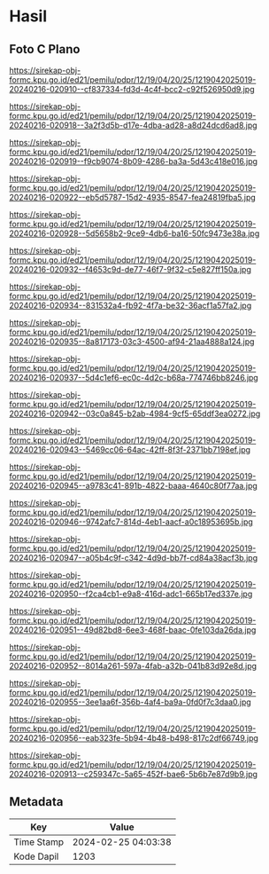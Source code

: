 # Hasil

## Foto C Plano

https://sirekap-obj-formc.kpu.go.id/ed21/pemilu/pdpr/12/19/04/20/25/1219042025019-20240216-020910--cf837334-fd3d-4c4f-bcc2-c92f526950d9.jpg

https://sirekap-obj-formc.kpu.go.id/ed21/pemilu/pdpr/12/19/04/20/25/1219042025019-20240216-020918--3a2f3d5b-d17e-4dba-ad28-a8d24dcd6ad8.jpg

https://sirekap-obj-formc.kpu.go.id/ed21/pemilu/pdpr/12/19/04/20/25/1219042025019-20240216-020919--f9cb9074-8b09-4286-ba3a-5d43c418e016.jpg

https://sirekap-obj-formc.kpu.go.id/ed21/pemilu/pdpr/12/19/04/20/25/1219042025019-20240216-020922--eb5d5787-15d2-4935-8547-fea24819fba5.jpg

https://sirekap-obj-formc.kpu.go.id/ed21/pemilu/pdpr/12/19/04/20/25/1219042025019-20240216-020928--5d5658b2-9ce9-4db6-ba16-50fc9473e38a.jpg

https://sirekap-obj-formc.kpu.go.id/ed21/pemilu/pdpr/12/19/04/20/25/1219042025019-20240216-020932--f4653c9d-de77-46f7-9f32-c5e827ff150a.jpg

https://sirekap-obj-formc.kpu.go.id/ed21/pemilu/pdpr/12/19/04/20/25/1219042025019-20240216-020934--831532a4-fb92-4f7a-be32-36acf1a57fa2.jpg

https://sirekap-obj-formc.kpu.go.id/ed21/pemilu/pdpr/12/19/04/20/25/1219042025019-20240216-020935--8a817173-03c3-4500-af94-21aa4888a124.jpg

https://sirekap-obj-formc.kpu.go.id/ed21/pemilu/pdpr/12/19/04/20/25/1219042025019-20240216-020937--5d4c1ef6-ec0c-4d2c-b68a-774746bb8246.jpg

https://sirekap-obj-formc.kpu.go.id/ed21/pemilu/pdpr/12/19/04/20/25/1219042025019-20240216-020942--03c0a845-b2ab-4984-9cf5-65ddf3ea0272.jpg

https://sirekap-obj-formc.kpu.go.id/ed21/pemilu/pdpr/12/19/04/20/25/1219042025019-20240216-020943--5469cc06-64ac-42ff-8f3f-2371bb7198ef.jpg

https://sirekap-obj-formc.kpu.go.id/ed21/pemilu/pdpr/12/19/04/20/25/1219042025019-20240216-020945--a9783c41-891b-4822-baaa-4640c80f77aa.jpg

https://sirekap-obj-formc.kpu.go.id/ed21/pemilu/pdpr/12/19/04/20/25/1219042025019-20240216-020946--9742afc7-814d-4eb1-aacf-a0c18953695b.jpg

https://sirekap-obj-formc.kpu.go.id/ed21/pemilu/pdpr/12/19/04/20/25/1219042025019-20240216-020947--a05b4c9f-c342-4d9d-bb7f-cd84a38acf3b.jpg

https://sirekap-obj-formc.kpu.go.id/ed21/pemilu/pdpr/12/19/04/20/25/1219042025019-20240216-020950--f2ca4cb1-e9a8-416d-adc1-665b17ed337e.jpg

https://sirekap-obj-formc.kpu.go.id/ed21/pemilu/pdpr/12/19/04/20/25/1219042025019-20240216-020951--49d82bd8-6ee3-468f-baac-0fe103da26da.jpg

https://sirekap-obj-formc.kpu.go.id/ed21/pemilu/pdpr/12/19/04/20/25/1219042025019-20240216-020952--8014a261-597a-4fab-a32b-041b83d92e8d.jpg

https://sirekap-obj-formc.kpu.go.id/ed21/pemilu/pdpr/12/19/04/20/25/1219042025019-20240216-020955--3ee1aa6f-356b-4af4-ba9a-0fd0f7c3daa0.jpg

https://sirekap-obj-formc.kpu.go.id/ed21/pemilu/pdpr/12/19/04/20/25/1219042025019-20240216-020956--eab323fe-5b94-4b48-b498-817c2df66749.jpg

https://sirekap-obj-formc.kpu.go.id/ed21/pemilu/pdpr/12/19/04/20/25/1219042025019-20240216-020913--c259347c-5a65-452f-bae6-5b6b7e87d9b9.jpg


## Metadata

| Key        | Value               |
| ---------- | ------------------- |
| Time Stamp | 2024-02-25 04:03:38 |
| Kode Dapil | 1203                |



